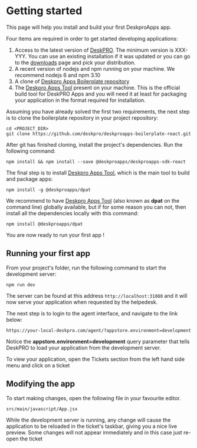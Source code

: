 # Getting started

This page will help you install and build your first DeskproApps app.

Four items are required in order to get started developing applications:

1. Access to the latest version of [DeskPRO](https://www.deskpro.com/). The minimum version is XXX-YYY. You can use an existing installation if it was updated
or you can go to the [downloads]((https://support.deskpro.com/en/downloads)) page and pick your distribution.
2. A recent version of nodejs and npm running on your machine. We recommend nodejs 6 and npm 3.10
3. A clone of [Deskpro Apps Boilerplate repository](https://github.com/deskpro/deskproapps-boilerplate-react)
4. The [Deskpro Apps Tool](https://github.com/deskpro/deskproapps-dpat) present on your machine. This is the official build tool for DeskPRO Apps and you will need it at least for packaging your application in the format required for installation.

Assuming you have already solved the first two requirements, the next step is to clone the boilerplate repository in your project repository:
   
    cd <PROJECT_DIR>
    git clone https://github.com/deskpro/deskproapps-boilerplate-react.git   

After git has finished cloning, install the project's dependencies. Run the following command:  

    npm install && npm install --save @deskproapps/deskproapps-sdk-react

The final step is to install [Deskpro Apps Tool](https://github.com/deskpro/deskproapps-dpat), which is the main tool to build and package apps:

    npm install -g @deskproapps/dpat
    
We recommend to have [Deskpro Apps Tool](https://github.com/deskpro/deskproapps-dpat) (also known as **dpat** on the command line) globally available, but if for some reason you can not, then install all the dependencies locally with this command:

    npm install @deskproapps/dpat

You are now ready to run your first app !

## Running your first app

From your project's folder, run the following command to start the development server:    
    
    npm run dev    
    
The server can be found at this address `http://localhost:31080` and it will now serve your application when requested by the helpedesk.    
    
The next step is to login to the agent interface, and navigate to the link below: 
    
    https://your-local-deskpro.com/agent/?appstore.environment=development    
    
Notice the **appstore.environment=development** query parameter that tells DeskPRO to load your application from the development server.
    
To view your application, open the Tickets section from the left hand side menu and click on a ticket
    

## Modifying the app

To start making changes, open the following file in  your favourite editor.
 
    src/main/javascript/App.jsx
    
While the development server is running, any change will cause the application to be reloaded in the ticket's taskbar, giving 
you a nice live preview. Some changes will not appear immediately and in this case just re-open the ticket

